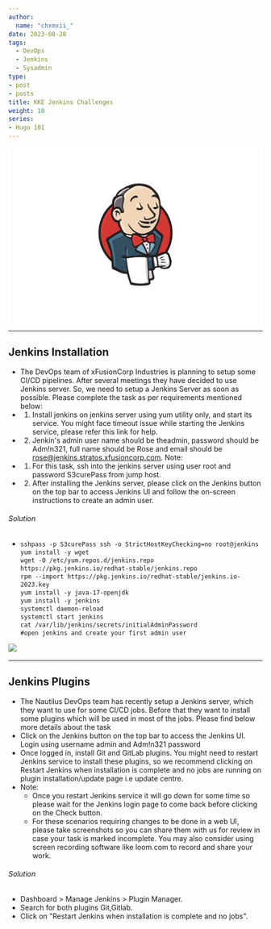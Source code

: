```yaml
---
author:
  name: "chxmxii_"
date: 2023-08-28
tags:
  - DevOps
  - Jenkins
  - Sysadmin
type:
- post
- posts
title: KKE Jenkins Challenges
weight: 10
series:
- Hugo 101
---
```

![](/files/jenkins.png#center)

---
## Jenkins Installation

+ The DevOps team of xFusionCorp Industries is planning to setup some CI/CD pipelines. After several meetings they have decided to use Jenkins server. So, we need to setup a Jenkins Server as soon as possible. Please complete the task as per requirements mentioned below:
+ 1. Install jenkins on jenkins server using yum utility only, and start its service. You might face timeout issue while starting the Jenkins service, please refer this link for help.
+ 2. Jenkin's admin user name should be theadmin, password should be Adm!n321, full name should be Rose and email should be rose@jenkins.stratos.xfusioncorp.com.
Note:
+ 1. For this task, ssh into the jenkins server using user root and password S3curePass from jump host.
+ 2. After installing the Jenkins server, please click on the Jenkins button on the top bar to access Jenkins UI and follow the on-screen instructions to create an admin user.
  
###### Solution
+ ``` shell
  sshpass -p S3curePass ssh -o StrictHostKeyChecking=no root@jenkins
  yum install -y wget
  wget -O /etc/yum.repos.d/jenkins.repo https://pkg.jenkins.io/redhat-stable/jenkins.repo
  rpm --import https://pkg.jenkins.io/redhat-stable/jenkins.io-2023.key
  yum install -y java-17-openjdk
  yum install -y jenkins
  systemctl daemon-reload
  systemctl start jenkins
  cat /var/lib/jenkins/secrets/initialAdminPassword
  #open jenkins and create your first admin user
  ```
![](/files/jenkinstask.png#center)

---
## Jenkins Plugins

+ The Nautilus DevOps team has recently setup a Jenkins server, which they want to use for some CI/CD jobs. Before that they want to install some plugins which will be used in most of the jobs. Please find below more details about the task
+ Click on the Jenkins button on the top bar to access the Jenkins UI. Login using username admin and Adm!n321 password
+ Once logged in, install Git and GitLab plugins. You might need to restart Jenkins service to install these plugins, so we recommend clicking on Restart Jenkins when installation is complete and no jobs are running on plugin installation/update page i.e update centre.
+ Note:
  + Once you restart Jenkins service it will go down for some time so please wait for the Jenkins login page to come back before clicking on the Check button.
  + For these scenarios requiring changes to be done in a web UI, please take screenshots so you can share them with us for review in case your task is marked incomplete. You may also consider using screen recording software like loom.com to record and share your work.
  
###### Solution
+ Dashboard > Manage Jenkins > Plugin Manager.
+ Search for both plugins Git,Gitlab.
+ Click on "Restart Jenkins when installation is complete and no jobs".